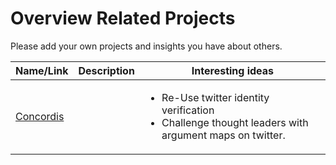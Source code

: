 # Overview Related Projects

Please add your own projects and insights you have about others.

| Name/Link | Description | Interesting ideas |
| --- | --- | --- |
| [Concordis](https://concordis.io/) |  | <ul><li>Re-Use twitter identity verification</li><li>Challenge thought leaders with argument maps on twitter.</li></ul> |
